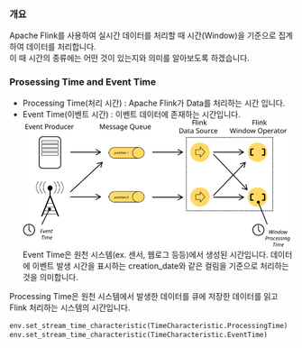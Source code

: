### 개요
Apache Flink를 사용하여 실시간 데이터를 처리할 때 시간(Window)을 기준으로 집계하여 데이터를 처리합니다.  
이 때 시간의 종류에는 어떤 것이 있는지와 의미를 알아보도록 하겠습니다.  
  
### Prosessing Time and Event Time
- Processing Time(처리 시간) : Apache Flink가 Data를 처리하는 시간 입니다.
- Event Time(이벤트 시간) : 이벤트 데이터에 존재하는 시간입니다.
![Event_Processing_Time](./img/event_processing_time.svg)
Event Time은 원천 시스템(ex. 센서, 웹로그 등등)에서 생성된 시간입니다. 데이터에 이벤트 발생 시간을 표시하는 creation_date와 같은 컬림을  기준으로 처리하는 것을 의미합니다.  
  
Processing Time은 원천 시스템에서 발생한 데이터를 큐에 저장한 데이터를 읽고 Flink 처리하는 시스템의 시간입니다.  
```
env.set_stream_time_characteristic(TimeCharacteristic.ProcessingTime)
env.set_stream_time_characteristic(TimeCharacteristic.EventTime)
```  
  


